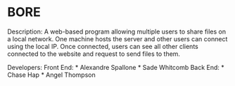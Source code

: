 # BORE

Description:
    A web-based program allowing multiple users to share files on a local network. One machine hosts the server and other users can connect using the local IP. Once connected, users can see all other clients connected to the website and request to send files to them.

Developers:
    Front End:
        * Alexandre Spallone
        * Sade Whitcomb
    Back End:
        * Chase Hap
        * Angel Thompson
